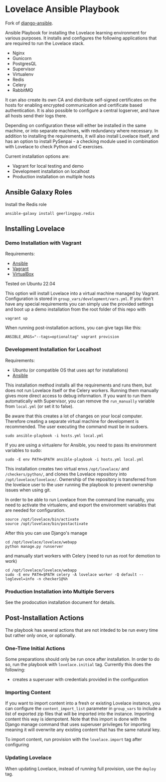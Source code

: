 
Lovelace Ansible Playbook
=========================

Fork of [django-ansible].

Ansible Playbook for installing the Lovelace learning environment for various purposes.
It installs and configures the following applications that are required to run the Lovelace stack.

- Nginx
- Gunicorn
- PostgresQL
- Supervisor
- Virtualenv
- Redis
- Celery
- RabbitMQ

It can also create its own CA and distribute self-signed certificates on the hosts for enabling
encrypted communication and certificate based authentication. It is also possible to configure a
central logserver, and have all hosts send their logs there.

Depending on configuration these will either be installed in the same machine, or into separate
machines, with redundancy where necessary. In addition to installing the requirements, it will also
install Lovelace itself, and has an option to install PySenpai - a checking module used in
combination with Lovelace to check Python and C exercises.

Current installation options are:
- Vagrant for local testing and demo
- Development installation on localhost
- Production installation on multiple hosts

## Ansible Galaxy Roles

Install the Redis role

```
ansible-galaxy install geerlingguy.redis
```


## Installing Lovelace

### Demo Installation with Vagrant

Requirements:
- [Ansible][ansible-installation_guide]
- [Vagrant][vagrant-downloads]
- [VirtualBox][virtual-box_downloads]

Tested on Ubuntu 22.04

This option will install Lovelace into a virtual machine managed by Vagrant. Configuration is
stored in `group_vars/development/vars.yml`. If you don't have any special requirements you can simply
use the provided settings and boot up a demo installation from the root folder of this repo with

```
vagrant up
```

When running post-installation actions, you can give tags like this:

```
ANSIBLE_ARGS="--tags=optionaltag" vagrant provision
```


### Development Installation for Localhost

Requirements:
- Ubuntu (or compatible OS that uses apt for installations)
- [Ansible][ansible-installation_guide]

This installation method installs all the requirements and runs them, but does not run Lovelace itself
or the Celery workers. Running them manually gives more direct access to debug information. If you want to run
them automatically with Supervisor, you can remove the `run_manually` variable from `local.yml` (or set it to false).

Be aware that this creates a lot of changes on your local computer. Therefore creating a separate virtual machine for development is recommended. The user executing the command must be in sudoers.

```
sudo ansible-playbook -i hosts.yml local.yml
```

If you are using a virtualenv for Ansible, you need to pass its environment variables to sudo:

```
sudo -E env PATH=$PATH ansible-playbook -i hosts.yml local.yml
```

This installation creates two virtual envs `/opt/lovelace/` and `/checkers/python/`, and clones the Lovelace
repository into `/opt/lovelace/lovelace/`. Ownership of the repository is transferred from the lovelace user
to the user running the playbook to prevent ownership issues when using git.

In order to be able to run Lovelace from the command line manually, you need to activate the virtualenv, and export the environment variables that are needed for configuration.

```
source /opt/lovelace/bin/activate
source /opt/lovelace/bin/postactivate
```

After this you can use Django's manage

```
cd /opt/lovelace/lovelace/webapp
python manage.py runserver
```

and manually start workers with Celery (need to run as root for demotion to work)

```
cd /opt/lovelace/lovelace/webapp
sudo -E env PATH=$PATH celery -A lovelace worker -Q default --loglevel=info -n checker1@%h
```


### Production Installation into Multiple Servers

See the prodocution installation document for details.


## Post-Installation Actions

The playbook has several actions that are not inteded to be run every time but rather only once, or
optionally.

### One-Time Initial Actions

Some preparations should only be run once after installation. In order to do so, run the playbook
with `lovelace.initial` tag. Currently this does the following:

- creates a superuser with credentials provided in the configuration

### Importing Content

If you want to import content into a fresh or existing Lovelace instance, you can configure
the `content_import_list` parameter in `group_vars` to include a list of exported zip files
that will be imported into the instance. Importing content this way is idempotent. Note that
this import is done with the Django manage command that uses superuser privileges for importing
meaning it will overwrite any existing content that has the same natural key.

To import content, run provision with the `lovelace.import` tag after configuring

### Updating Lovelace

When updating Lovelace, instead of running full provision, use the `deploy` tag.

[django-ansible]: https://github.com/jcalazan/ansible-django-stack/
[ansible-installation_guide]: https://docs.ansible.com/ansible/latest/installation_guide/intro_installation.html
[vagrant-downloads]: https://www.vagrantup.com/downloads.html
[virtual-box_downloads]: https://www.virtualbox.org/wiki/Downloads

